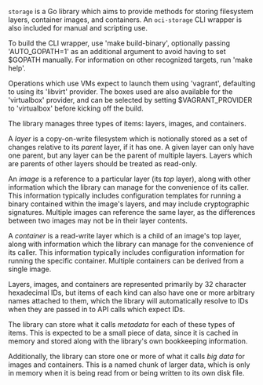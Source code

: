 `storage` is a Go library which aims to provide methods for storing filesystem
layers, container images, and containers.  An `oci-storage` CLI wrapper is also
included for manual and scripting use.

To build the CLI wrapper, use 'make build-binary', optionally passing
'AUTO_GOPATH=1' as an additional argument to avoid having to set $GOPATH
manually.  For information on other recognized targets, run 'make help'.

Operations which use VMs expect to launch them using 'vagrant', defaulting to
using its 'libvirt' provider.  The boxes used are also available for the
'virtualbox' provider, and can be selected by setting $VAGRANT_PROVIDER to
'virtualbox' before kicking off the build.

The library manages three types of items: layers, images, and containers.

A *layer* is a copy-on-write filesystem which is notionally stored as a set of
changes relative to its *parent* layer, if it has one.  A given layer can only
have one parent, but any layer can be the parent of multiple layers.  Layers
which are parents of other layers should be treated as read-only.

An *image* is a reference to a particular layer (its _top_ layer), along with
other information which the library can manage for the convenience of its
caller.  This information typically includes configuration templates for
running a binary contained within the image's layers, and may include
cryptographic signatures.  Multiple images can reference the same layer, as the
differences between two images may not be in their layer contents.

A *container* is a read-write layer which is a child of an image's top layer,
along with information which the library can manage for the convenience of its
caller.  This information typically includes configuration information for
running the specific container.  Multiple containers can be derived from a
single image.

Layers, images, and containers are represented primarily by 32 character
hexadecimal IDs, but items of each kind can also have one or more arbitrary
names attached to them, which the library will automatically resolve to IDs
when they are passed in to API calls which expect IDs.

The library can store what it calls *metadata* for each of these types of
items.  This is expected to be a small piece of data, since it is cached in
memory and stored along with the library's own bookkeeping information.

Additionally, the library can store one or more of what it calls *big data* for
images and containers.  This is a named chunk of larger data, which is only in
memory when it is being read from or being written to its own disk file.
